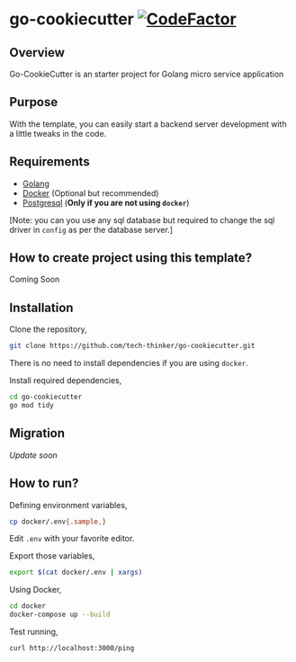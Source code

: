 # go-cookiecutter [![CodeFactor](https://www.codefactor.io/repository/github/tech-thinker/go-cookiecutter/badge/main?s=752e2e187b014d8c50de1ad75867866bdc43aa73)](https://www.codefactor.io/repository/github/tech-thinker/go-cookiecutter/overview/main)

## Overview

Go-CookieCutter is an starter project for Golang micro service application

## Purpose

With the template, you can easily start a backend server development with a little tweaks in the code.

## Requirements

- [Golang](https://golang.org/dl/)
- [Docker](https://docs.docker.com/get-docker/) (Optional but recommended)
- [Postgresql](https://www.postgresql.org/download/) (**Only if you are not using `docker`**)

[Note: you can you use any sql database but required to change the sql driver in `config` as per the database server.]

## How to create project using this template?

Coming Soon

## Installation

Clone the repository,

```sh
git clone https://github.com/tech-thinker/go-cookiecutter.git
```

There is no need to install dependencies if you are using `docker`.

Install required dependencies,

```sh
cd go-cookiecutter
go mod tidy
```

## Migration

_Update soon_

## How to run?

Defining environment variables,

```sh
cp docker/.env{.sample,}

```

Edit `.env` with your favorite editor.

Export those variables,

```sh
export $(cat docker/.env | xargs)
```

Using Docker,

```sh
cd docker
docker-compose up --build
```

Test running,

```sh
curl http://localhost:3000/ping
```
